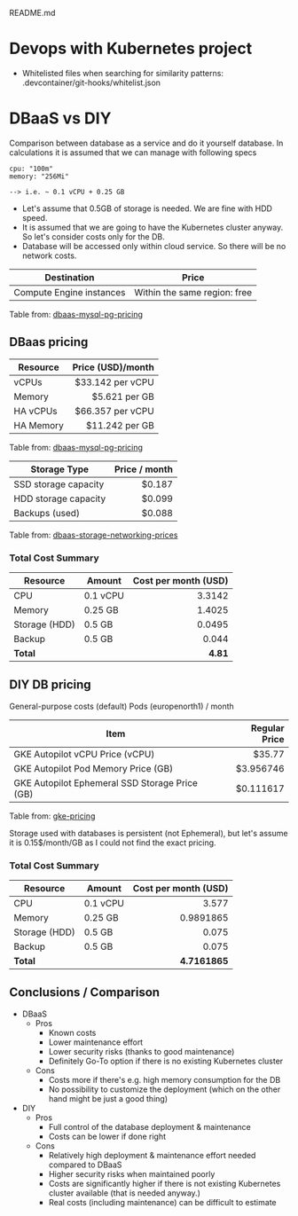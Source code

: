 README.md

# Devops with Kubernetes project

- Whitelisted files when searching for similarity patterns: .devcontainer/git-hooks/whitelist.json

# DBaaS vs DIY

Comparison between database as a service and do it yourself database.
In calculations it is assumed that we can manage with following specs

    cpu: "100m"
    memory: "256Mi"

    --> i.e. ~ 0.1 vCPU + 0.25 GB

- Let's assume that 0.5GB of storage is needed. We are fine with HDD speed.
- It is assumed that we are going to have the Kubernetes cluster anyway. So let's consider costs only for the DB.
- Database will be accessed only within cloud service. So there will be no network costs.

| Destination                          | Price                        |
|------------------------------------  |------------------------      |
| Compute Engine instances             | Within the same region: free |

Table from: [dbaas-mysql-pg-pricing]

## DBaas pricing

| Resource  | Price (USD)/month  |
|-----------|-------------------:|
| vCPUs     | $33.142 per vCPU   |
| Memory    | $5.621 per GB      |
| HA vCPUs  | $66.357 per vCPU   |
| HA Memory | $11.242 per GB     |

Table from: [dbaas-mysql-pg-pricing]

| Storage Type             | Price / month  |
|--------------------------|---------------:|
| SSD storage capacity     | $0.187         |
| HDD storage capacity     | $0.099         |
| Backups (used)           | $0.088         |

Table from: [dbaas-storage-networking-prices]

### Total Cost Summary

| Resource       | Amount    | Cost per month (USD)  |
|----------------|-----------|----------------------:|
| CPU            | 0.1 vCPU  | 3.3142                |
| Memory         | 0.25 GB   | 1.4025                |
| Storage (HDD)  | 0.5 GB    | 0.0495                |
| Backup         | 0.5 GB    | 0.044                 |
| **Total**      |           | **4.81**              |


## DIY DB pricing

General-purpose costs (default) Pods (europenorth1) / month

| Item                                           | Regular Price  |
|-------------------------------------------     |--------------: |
| GKE Autopilot vCPU Price (vCPU)                | $35.77         |
| GKE Autopilot Pod Memory Price (GB)            | $3.956746      |
| GKE Autopilot Ephemeral SSD Storage Price (GB) | $0.111617      |

Table from: [gke-pricing]

Storage used with databases is persistent (not Ephemeral), but let's assume it is
0.15$/month/GB as I could not find the exact pricing.

### Total Cost Summary

| Resource       | Amount                | Cost per month (USD)  |
|----------------|-----------------------|----------------------:|
| CPU            | 0.1 vCPU              | 3.577                 |
| Memory         | 0.25 GB               | 0.9891865             |
| Storage (HDD)  | 0.5 GB                | 0.075                 |
| Backup         | 0.5 GB                | 0.075                 |
| **Total**      |                       | **4.7161865**         |

[dbaas-mysql-pg-pricing]: https://cloud.google.com/sql/pricing/#mysql-pg-pricing

[dbaas-storage-networking-prices]: https://cloud.google.com/sql/pricing/#storage-networking-prices

[gke-pricing]: https://cloud.google.com/kubernetes-engine/pricing#google-kubernetes-engine-pricing

## Conclusions / Comparison

- DBaaS
    - Pros
        - Known costs
        - Lower maintenance effort
        - Lower security risks (thanks to good maintenance)
        - Definitely Go-To option if there is no existing Kubernetes cluster
    - Cons
        - Costs more if there's e.g. high memory consumption for the DB
        - No possibility to customize the deployment (which on the other hand might be just a good thing)
- DIY
    - Pros
        - Full control of the database deployment & maintenance
        - Costs can be lower if done right
    - Cons
        - Relatively high deployment & maintenance effort needed compared to DBaaS
        - Higher security risks when maintained poorly
        - Costs are significantly higher if there is not existing Kubernetes
        cluster available (that is needed anyway.)
        - Real costs (including maintenance) can be difficult to estimate
